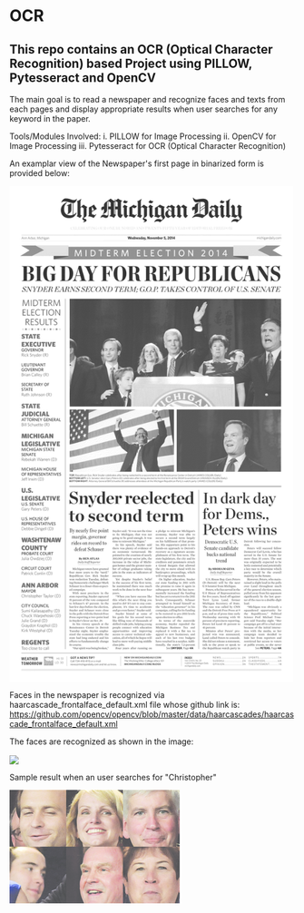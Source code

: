 # OCR
## This repo contains an OCR (Optical Character Recognition) based Project using PILLOW, Pytesseract and OpenCV

The main goal is to read a newspaper and recognize faces and texts from each pages and display appropriate results when user searches for any keyword in the paper.

Tools/Modules Involved:
  i.   PILLOW for Image Processing
  ii.  OpenCV for Image Processing
  iii. Pytesseract for OCR (Optical Character Recognition)
 
An examplar view of the Newspaper's first page in binarized form is provided below:

<img src = "./Images/binarized_image.png" width = "500" align = "center"/>

Faces in the newspaper is recognized via haarcascade_frontalface_default.xml file whose github link is: https://github.com/opencv/opencv/blob/master/data/haarcascades/haarcascade_frontalface_default.xml

The faces are recognized as shown in the image:

<img src = "./Images/Faces.png" width = "500" align = "center"/>

Sample result when an user searches for "Christopher"

<img src = "./Images/Sample_result.png" align = "center"/>

